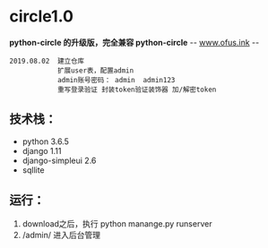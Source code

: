 # circle1.0

**python-circle 的升级版，完全兼容 python-circle** 
-- www.ofus.ink --

```
2019.08.02  建立仓库
            扩展user表，配置admin
            admin账号密码： admin  admin123
            重写登录验证 封装token验证装饰器 加/解密token
```

## 技术栈：
- python  3.6.5
- django  1.11
- django-simpleui 2.6
- sqllite

## 运行：
1. download之后，执行 python manange.py runserver 
2. /admin/ 进入后台管理
